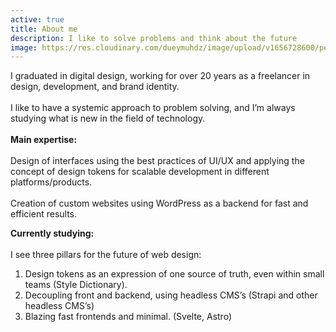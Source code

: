 ```yaml
---
active: true
title: About me
description: I like to solve problems and think about the future
image: https://res.cloudinary.com/dueymuhdz/image/upload/v1656728600/pedro-kehl-400_xd6bmu.png
---
```

I graduated in digital design, working for over 20 years as a freelancer in design, development, and brand identity.\
\
I like to have a systemic approach to problem solving, and I’m always studying what is new in the field of technology.\
\
**Main expertise:**\
\
Design of interfaces using the best practices of UI/UX and applying the concept of design tokens for scalable development in different platforms/products.\
\
Creation of custom websites using WordPress as a backend for fast and efficient results.

**Currently studying:**\
\
I see three pillars for the future of web design:

1. Design tokens as an expression of one source of truth, even within small teams (Style Dictionary).
2. Decoupling front and backend, using headless CMS’s (Strapi and other headless CMS’s)
3. Blazing fast frontends and minimal. (Svelte, Astro)